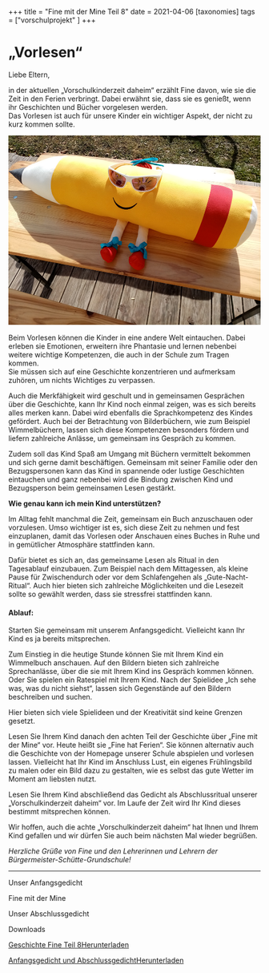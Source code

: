 +++
title = "Fine mit der Mine Teil 8"
date = 2021-04-06
[taxonomies]
tags = ["vorschulprojekt" ]
+++

# ******„Vorlesen“******

Liebe Eltern,

in der aktuellen „Vorschulkinderzeit daheim“ erzählt Fine davon, wie sie die Zeit in den Ferien verbringt. Dabei erwähnt sie, dass sie es genießt, wenn ihr Geschichten und Bücher vorgelesen werden.  
Das Vorlesen ist auch für unsere Kinder ein wichtiger Aspekt, der nicht zu kurz kommen sollte.

![](images/Fine-geniesst-die-Sonne.png)

Beim Vorlesen können die Kinder in eine andere Welt eintauchen. Dabei erleben sie Emotionen, erweitern ihre Phantasie und lernen nebenbei weitere wichtige Kompetenzen, die auch in der Schule zum Tragen kommen.  
Sie müssen sich auf eine Geschichte konzentrieren und aufmerksam zuhören, um nichts Wichtiges zu verpassen.

Auch die Merkfähigkeit wird geschult und in gemeinsamen Gesprächen über die Geschichte, kann Ihr Kind noch einmal zeigen, was es sich bereits alles merken kann. Dabei wird ebenfalls die Sprachkompetenz des Kindes gefördert. Auch bei der Betrachtung von Bilderbüchern, wie zum Beispiel Wimmelbüchern, lassen sich diese Kompetenzen besonders fördern und liefern zahlreiche Anlässe, um gemeinsam ins Gespräch zu kommen.

Zudem soll das Kind Spaß am Umgang mit Büchern vermittelt bekommen und sich gerne damit beschäftigen. Gemeinsam mit seiner Familie oder den Bezugspersonen kann das Kind in spannende oder lustige Geschichten eintauchen und ganz nebenbei wird die Bindung zwischen Kind und Bezugsperson beim gemeinsamen Lesen gestärkt.

**Wie genau kann ich mein Kind unterstützen?**

Im Alltag fehlt manchmal die Zeit, gemeinsam ein Buch anzuschauen oder vorzulesen. Umso wichtiger ist es, sich diese Zeit zu nehmen und fest einzuplanen, damit das Vorlesen oder Anschauen eines Buches in Ruhe und in gemütlicher Atmosphäre stattfinden kann.

Dafür bietet es sich an, das gemeinsame Lesen als Ritual in den Tagesablauf einzubauen. Zum Beispiel nach dem Mittagessen, als kleine Pause für Zwischendurch oder vor dem Schlafengehen als „Gute-Nacht-Ritual“. Auch hier bieten sich zahlreiche Möglichkeiten und die Lesezeit sollte so gewählt werden, dass sie stressfrei stattfinden kann.

#### Ablauf:

Starten Sie gemeinsam mit unserem Anfangsgedicht. Vielleicht kann Ihr Kind es ja bereits mitsprechen.

Zum Einstieg in die heutige Stunde können Sie mit Ihrem Kind ein Wimmelbuch anschauen. Auf den Bildern bieten sich zahlreiche Sprechanlässe, über die sie mit Ihrem Kind ins Gespräch kommen können. Oder Sie spielen ein Ratespiel mit Ihrem Kind. Nach der Spielidee „Ich sehe was, was du nicht siehst“, lassen sich Gegenstände auf den Bildern beschreiben und suchen.

Hier bieten sich viele Spielideen und der Kreativität sind keine Grenzen gesetzt.

Lesen Sie Ihrem Kind danach den achten Teil der Geschichte über „Fine mit der Mine“ vor. Heute heißt sie „Fine hat Ferien“. Sie können alternativ auch die Geschichte von der Homepage unserer Schule abspielen und vorlesen lassen. Vielleicht hat Ihr Kind im Anschluss Lust, ein eigenes Frühlingsbild zu malen oder ein Bild dazu zu gestalten, wie es selbst das gute Wetter im Moment am liebsten nutzt.

Lesen Sie Ihrem Kind abschließend das Gedicht als Abschlussritual unserer  
„Vorschulkinderzeit daheim“ vor. Im Laufe der Zeit wird Ihr Kind dieses bestimmt mitsprechen können.

Wir hoffen, auch die achte „Vorschulkinderzeit daheim“ hat Ihnen und Ihrem Kind gefallen und wir dürfen Sie auch beim nächsten Mal wieder begrüßen.

_Herzliche Grüße von Fine und den Lehrerinnen und Lehrern der Bürgermeister-Schütte-Grundschule!_

* * *

Unser Anfangsgedicht

Fine mit der Mine

Unser Abschlussgedicht

Downloads

[Geschichte Fine Teil 8](https://volksschule-partenkirchen.de/wp-content/uploads/Geschichte-Fine-Teil-8.pdf)[Herunterladen](https://volksschule-partenkirchen.de/wp-content/uploads/Geschichte-Fine-Teil-8.pdf)

[Anfangsgedicht und Abschlussgedicht](https://volksschule-partenkirchen.de/wp-content/uploads/Anfangsgedicht-und-Abschlussgedicht.pdf)[Herunterladen](https://volksschule-partenkirchen.de/wp-content/uploads/Anfangsgedicht-und-Abschlussgedicht.pdf)
